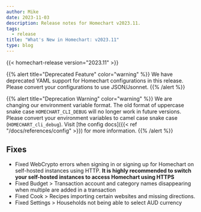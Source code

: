 ```yaml
---
author: Mike
date: 2023-11-03
description: Release notes for Homechart v2023.11.
tags:
  - release
title: "What's New in Homechart: v2023.11"
type: blog
---
```


{{< homechart-release version="2023.11" >}}

{{% alert title="Deprecated Feature" color="warning" %}}
We have deprecated YAML support for Homechart configurations in this release.  Please convert your configurations to use JSON/Jsonnet.
{{% /alert %}}

{{% alert title="Deprecation Warning" color="warning" %}}
We are changing our environment variable format.  The old format of uppercase snake case `HOMECHART_CLI_DEBUG` will no longer work in future versions.  Please convert your environment variables to camel case snake case (`HOMECHART_cli_debug`).  Visit [the config docs]({{< ref "/docs/references/config" >}}) for more information.
{{% /alert %}}

## Fixes

- Fixed WebCrypto errors when signing in or signing up for Homechart on self-hosted instances using HTTP.  **It is highly recommended to switch your self-hosted instances to access Homechart using HTTPS**
- Fixed Budget > Transaction account and category names disappearing when multiple are added in a transaction
- Fixed Cook > Recipes importing certain websites and missing directions.
- Fixed Settings > Households not being able to select AUD currency
